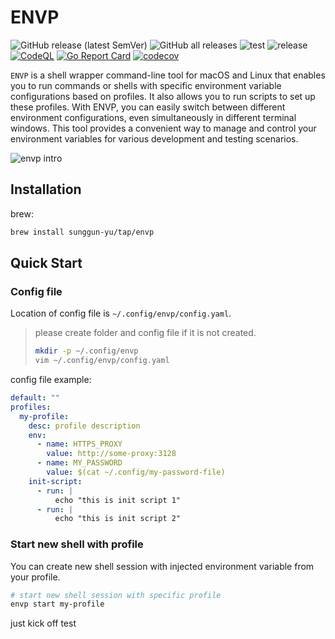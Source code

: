 # ENVP

![GitHub release (latest SemVer)](https://img.shields.io/github/v/release/sunggun-yu/envp)
![GitHub all releases](https://img.shields.io/github/downloads/sunggun-yu/envp/total)
![test](https://github.com/sunggun-yu/envp/actions/workflows/test.yaml/badge.svg)
![release](https://github.com/sunggun-yu/envp/actions/workflows/release.yaml/badge.svg)
[![CodeQL](https://github.com/sunggun-yu/envp/actions/workflows/codeql-analysis.yml/badge.svg)](https://github.com/sunggun-yu/envp/actions/workflows/codeql-analysis.yml)
[![Go Report Card](https://goreportcard.com/badge/github.com/sunggun-yu/envp)](https://goreportcard.com/report/github.com/sunggun-yu/envp)
[![codecov](https://codecov.io/gh/sunggun-yu/envp/branch/main/graph/badge.svg?token=3V5SJ002BS)](https://codecov.io/gh/sunggun-yu/envp)

`ENVP` is a shell wrapper command-line tool for macOS and Linux that enables you to run commands or shells with specific environment variable configurations based on profiles. It also allows you to run scripts to set up these profiles. With ENVP, you can easily switch between different environment configurations, even simultaneously in different terminal windows. This tool provides a convenient way to manage and control your environment variables for various development and testing scenarios.

![envp intro](docs/assets/envp-intro.gif)

## Installation

brew:

```bash
brew install sunggun-yu/tap/envp
```

## Quick Start

### Config file

Location of config file is `~/.config/envp/config.yaml`. 

> please create folder and config file if it is not created.
>
> ```bash
> mkdir -p ~/.config/envp
> vim ~/.config/envp/config.yaml
> ```

config file example:

```yaml
default: ""
profiles:
  my-profile:
    desc: profile description
    env:
      - name: HTTPS_PROXY
        value: http://some-proxy:3128
      - name: MY_PASSWORD
        value: $(cat ~/.config/my-password-file)
    init-script:
      - run: |
          echo "this is init script 1"
      - run: |
          echo "this is init script 2"
```

### Start new shell with profile

You can create new shell session with injected environment variable from your profile.

```bash
# start new shell session with specific profile
envp start my-profile
```

just kick off test
